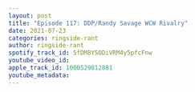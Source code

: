 ```yaml
---
layout: post
title: "Episode 117: DDP/Randy Savage WCW Rivalry"
date: 2021-07-23
categories: ringside-rant
author: ringside-rant
spotify_track_id: 5fDM8YSODiVRM4y5pfcFnw
youtube_video_id: 
apple_track_id: 1000529812881
youtube_metadata: 
---
```

